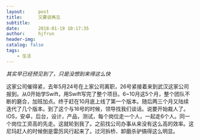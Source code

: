 ```yaml
---
layout:     post
title:      又要说再见
subtitle:   
date:       2018-01-19 10:17:35
author:     hjfrun
header-img: 
catalog: false
tags:
    - 生活
---
```




*其实早已经预见到了，只是没想到来得这么快*

这家公司催得紧，去年5月24号在上家公司离职，26号紧接着来到武汉这家公司报到。从0开始学Swift，用Swift写完了整个项目。6~10月这5个月，整个团队不断的磨合，加班加点。终于赶在10月底上线了第一个版本。随后两三个月又陆续迭代了几个版本。到了这个与16号的时候，领导找我们谈话。说要开始裁人了。iOS，安卓，后台，设计，产品，测试，每个岗位走一个人，一起走6个人。同一个岗位工资高的先走。这就轮到我了。之前找公司办事从来没有这么高的效率。这尼玛赶人的时候倒是雷厉风行起来了。过河拆桥、卸磨杀驴搞得这么明显。









